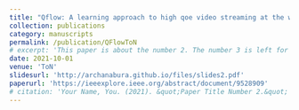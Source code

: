 ```yaml
---
title: "Qflow: A learning approach to high qoe video streaming at the wireless edge, Rajarshi Bhattacharyya, Archana Bura, Desik Rengarajan, Mason Rumuly, Bainan Xia, Srinivas Shakkottai, Dileep Kalathil, Ricky KP Mok, Amogh Dhamdhere, IEEE/ACM Transactions on Networking, 2021"
collection: publications
category: manuscripts
permalink: /publication/QFlowToN
# excerpt: 'This paper is about the number 2. The number 3 is left for future work.'
date: 2021-10-01
venue: 'ToN'
slidesurl: 'http://archanabura.github.io/files/slides2.pdf'
paperurl: 'https://ieeexplore.ieee.org/abstract/document/9528909'
# citation: 'Your Name, You. (2021). &quot;Paper Title Number 2.&quot; <i>Journal 1</i>. 1(2).'
---
```


